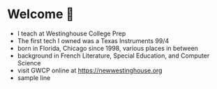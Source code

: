 # Welcome 🐒	

* I teach at Westinghouse College Prep
* The first tech I owned was a Texas Instruments 99/4
* born in Florida, Chicago since 1998, various places in between
* background in French Literature, Special Education, and Computer Science
* visit GWCP online at https://newwestinghouse.org
* sample line